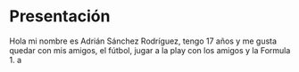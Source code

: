 # Presentación
Hola mi nombre es Adrián Sánchez Rodríguez, tengo 17 años y me gusta quedar con mis amigos, el fútbol, jugar a la play con los amigos y la Formula 1.
a
